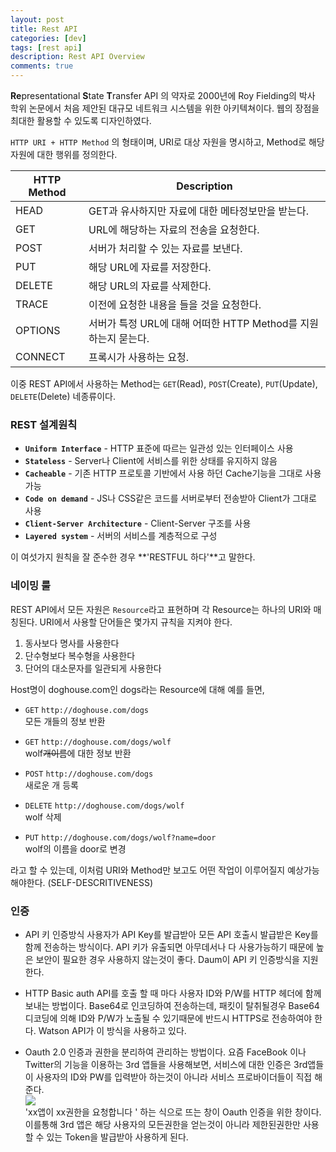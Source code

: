 ```yaml
---
layout: post
title: Rest API
categories: [dev]
tags: [rest api]
description: Rest API Overview
comments: true
---
```



**Re**presentational **S**tate **T**ransfer API 의 약자로 2000년에 Roy Fielding의 박사 학위 논문에서 처음 제안된 대규모 네트워크 시스템을 위한 아키텍쳐이다. 웹의 장점을 최대한 활용할 수 있도록 디자인하였다.

`HTTP URI + HTTP Method` 의 형태이며, URI로 대상 자원을 명시하고, Method로 해당 자원에 대한 행위를 정의한다.

|HTTP Method |Description|
|----------|------------------------------------------------------|
|HEAD     | GET과 유사하지만 자료에 대한 메타정보만을 받는다.|
|GET        | URL에 해당하는 자료의 전송을 요청한다.|
|POST      | 서버가 처리할 수 있는 자료를 보낸다.|
|PUT        | 해당 URL에 자료를 저장한다.|
|DELETE  | 해당 URL의 자료를 삭제한다.|
|TRACE    | 이전에 요청한 내용을 들을 것을 요청한다.|
|OPTIONS  | 서버가 특정 URL에 대해 어떠한 HTTP Method를 지원하는지 묻는다.|
|CONNECT | 프록시가 사용하는 요청.|  
  
  
이중 REST API에서 사용하는 Method는 `GET`(Read), `POST`(Create), `PUT`(Update), `DELETE`(Delete) 네종류이다.

### REST 설계원칙
* **`Uniform Interface`** - HTTP 표준에 따르는 일관성 있는 인터페이스 사용
* **`Stateless`** - Server나 Client에 서비스를 위한 상태를 유지하지 않음
* **`Cacheable`** - 기존 HTTP 프로토콜 기반에서 사용 하던 Cache기능을 그대로 사용 가능
* **`Code on demand`** - JS나 CSS같은 코드를 서버로부터 전송받아 Client가 그대로 사용
* **`Client-Server Architecture`** - Client-Server 구조를 사용
* **`Layered system`** - 서버의 서비스를 계층적으로 구성

이 여섯가지 원칙을 잘 준수한 경우 **'RESTFUL 하다'**고 말한다.

### 네이밍 룰
REST API에서 모든 자원은 `Resource`라고 표현하며 각 Resource는 하나의 URI와 매칭된다.
URI에서 사용할 단어들은 몇가지 규칙을 지켜야 한다.

1. 동사보다 명사를 사용한다
2. 단수형보다 복수형을 사용한다
3. 단어의 대소문자를 일관되게 사용한다

Host명이 doghouse.com인 dogs라는 Resource에 대해 예를 들면,

- `GET` `http://doghouse.com/dogs`  
 모든 개들의 정보 반환

- `GET` `http://doghouse.com/dogs/wolf`  
 wolf~~개이름~~에 대한 정보 반환

- `POST` `http://doghouse.com/dogs`  
 새로운 개 등록

- `DELETE` `http://doghouse.com/dogs/wolf`  
  wolf 삭제

- `PUT` `http://doghouse.com/dogs/wolf?name=door`  
 wolf의 이름을 door로 변경

라고 할 수 있는데, 이처럼 URI와 Method만 보고도 어떤 작업이 이루어질지 예상가능 해야한다. (SELF-DESCRITIVENESS)

### 인증
- API 키 인증방식
사용자가 API Key를 발급받아 모든 API 호출시 발급받은 Key를 함께 전송하는 방식이다. API 키가 유출되면 아무데서나 다 사용가능하기 때문에 높은 보안이 필요한 경우 사용하지 않는것이 좋다. Daum이 API 키 인증방식을 지원한다.

- HTTP Basic auth
API를 호출 할 때 마다 사용자 ID와 P/W를 HTTP 헤더에 함께 보내는 방법이다. Base64로 인코딩하여 전송하는데, 패킷이 탈취될경우 Base64디코딩에 의해 ID와 P/W가 노출될 수 있기때문에 반드시 HTTPS로 전송하여야 한다. Watson API가 이 방식을 사용하고 있다.

- Oauth 2.0
인증과 권한을 분리하여 관리하는 방법이다. 요즘 FaceBook 이나 Twitter의 기능을 이용하는 3rd 앱들을 사용해보면, 서비스에 대한 인증은 3rd앱들이 사용자의 ID와 PW를 입력받아 하는것이 아니라 서비스 프로바이더들이 직접 해준다.  
![](http://illusi0n7.github.io/imgs/oauth.png)  
'xx앱이 xx권한을 요청합니다 ' 하는 식으로 뜨는 창이 Oauth 인증을 위한 창이다. 이를통해 3rd 앱은 해당 사용자의 모든권한을 얻는것이 아니라 제한된권한만 사용할 수 있는 Token을 발급받아 사용하게 된다.
